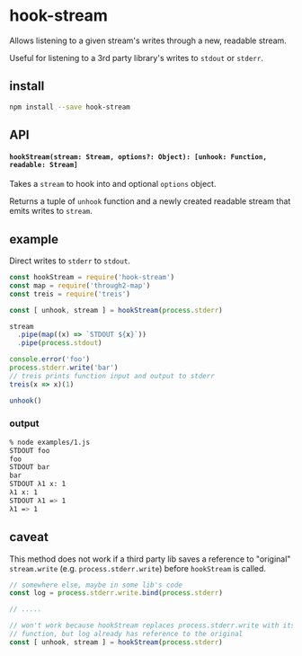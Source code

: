 # hook-stream

Allows listening to a given stream's writes through a new, readable stream.

Useful for listening to a 3rd party library's writes to `stdout` or `stderr`.

## install

```sh
npm install --save hook-stream
```

## API

#### `hookStream(stream: Stream, options?: Object): [unhook: Function, readable: Stream]`

Takes a `stream` to hook into and optional `options` object.

Returns a tuple of `unhook` function and a newly created readable stream that
emits writes to `stream`.

## example

Direct writes to `stderr` to `stdout`.

```js
const hookStream = require('hook-stream')
const map = require('through2-map')
const treis = require('treis')

const [ unhook, stream ] = hookStream(process.stderr)

stream
  .pipe(map((x) => `STDOUT ${x}`))
  .pipe(process.stdout)

console.error('foo')
process.stderr.write('bar')
// treis prints function input and output to stderr
treis(x => x)(1)

unhook()
```

### output

```sh
% node examples/1.js
STDOUT foo
foo
STDOUT bar
bar
STDOUT λ1 x: 1
λ1 x: 1
STDOUT λ1 => 1
λ1 => 1
```

## caveat

This method does not work if a third party lib saves a reference to "original"
`stream.write` (e.g. `process.stderr.write`) before `hookStream` is called.

```js
// somewhere else, maybe in some lib's code
const log = process.stderr.write.bind(process.stderr)

// .....

// won't work because hookStream replaces process.stderr.write with its own
// function, but log already has reference to the original
const [ unhook, stream ] = hookStream(process.stderr)
```

